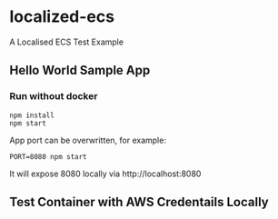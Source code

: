 # localized-ecs
A Localised ECS Test Example

## Hello World Sample App
### Run without docker
```
npm install
npm start
```
App port can be overwritten, for example:
```
PORT=8080 npm start
```
It will expose 8080 locally via http://localhost:8080

## Test Container with AWS Credentails Locally
